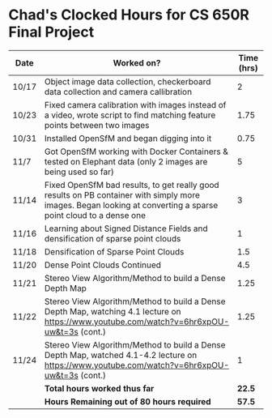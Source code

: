 # Chad's Clocked Hours for CS 650R Final Project


| Date | Worked on? | Time (hrs) |
|------|------------|-------|
| 10/17 |Object image data collection, checkerboard data collection and camera callibration| 2 |
| 10/23 | Fixed camera calibration with images instead of a video, wrote script to find matching feature points between two images | 1.75 |
| 10/31 | Installed OpenSfM and began digging into it | 0.75 |
| 11/7 | Got OpenSfM working with Docker Containers & tested on Elephant data (only 2 images are being used so far) | 5 |
| 11/14 | Fixed OpenSfM bad results, to get really good results on PB container with simply more images. Began looking at converting a sparse point cloud to a dense one | 3 |
| 11/16 | Learning about Signed Distance Fields and densification of sparse point clouds | 1 |
| 11/18 | Densification of Sparse Point Clouds | 1.5 |
| 11/20 | Dense Point Clouds Continued | 4.5 |
| 11/21 | Stereo View Algorithm/Method to build a Dense Depth Map | 1.25 |
| 11/22 | Stereo View Algorithm/Method to build a Dense Depth Map, watching 4.1 lecture on https://www.youtube.com/watch?v=6hr6xpOU-uw&t=3s (cont.) | 1.25 |
| 11/24 | Stereo View Algorithm/Method to build a Dense Depth Map, watched 4.1-4.2 lecture on https://www.youtube.com/watch?v=6hr6xpOU-uw&t=3s (cont.) | 1 |
|| **Total hours worked thus far** | **22.5** |
|| **Hours Remaining out of 80  hours required** | **57.5** |
